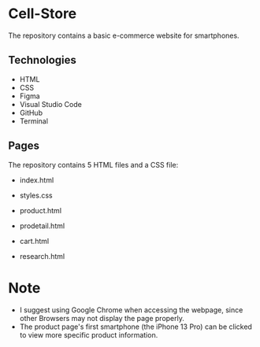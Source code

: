 # Cell-Store

The repository contains a basic e-commerce website for smartphones.

## Technologies

- HTML
- CSS
- Figma
- Visual Studio Code
- GitHub
- Terminal

## Pages
The repository contains 5 HTML files and a CSS file:
- index.html
- styles.css

- product.html
- prodetail.html
- cart.html
- research.html

# Note
- I suggest using Google Chrome when accessing the webpage, since other Browsers may not display the page properly.
- The product page's first smartphone (the iPhone 13 Pro) can be clicked to view more specific product information.
